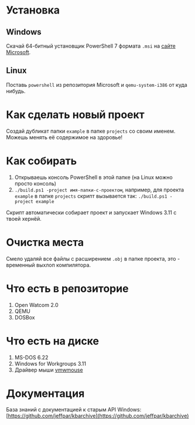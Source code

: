 # Установка

## Windows

Скачай 64-битный установщик PowerShell 7 формата `.msi` на [сайте Microsoft](https://docs.microsoft.com/en-us/powershell/scripting/install/installing-powershell-on-windows?view=powershell-7.2#msi).

## Linux

Поставь `powershell` из репозитория Microsoft и `qemu-system-i386` от куда нибудь.

# Как сделать новый проект

Создай дубликат папки `example` в папке `projects` со своим именем. Можешь менять её содержимое на здоровье!

# Как собирать

 1. Открываешь консоль PowerShell в этой папке (на Linux можно просто консоль)
 2. `./build.ps1 -project имя-папки-с-проектом`, например, для проекта `example` в папке `projects` скрипт вызывается так: `./build.ps1 -project example`

Скрипт автоматически собирает проект и запускает Windows 3.11 с твоей хернёй.

# Очистка места

Смело удаляй все файлы с расширением `.obj` в папке проекта, это - временный выхлоп компилятора.

# Что есть в репозиторие

 1. Open Watcom 2.0
 2. QEMU
 3. DOSBox

# Что есть на диске

 1. MS-DOS 6.22
 2. Windows for Workgroups 3.11
 3. Драйвер мыши [vmwmouse](https://github.com/NattyNarwhal/vmwmouse)

# Документация

База знаний с документацией к старым API Windows: [https://github.com/jeffpar/kbarchive](https://github.com/jeffpar/kbarchive)
